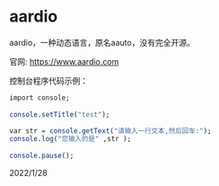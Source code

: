 # aardio

aardio，一种动态语言，原名aauto，没有完全开源。  

官网: https://www.aardio.com  

控制台程序代码示例：  
```r
import console;
 
console.setTitle("test");

var str = console.getText("请输入一行文本,然后回车:");
console.log("您输入的是" ,str );
 
console.pause();
```


2022/1/28  

